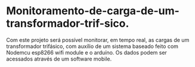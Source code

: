 # Monitoramento-de-carga-de-um-transformador-trif-sico.
Com este projeto será possível monitorar, em tempo real, as cargas de um transformador trifásico, com auxílio de um sistema baseado feito com Nodemcu esp8266 wifi module e o arduíno. Os dados podem ser acessados através de um software mobile.
